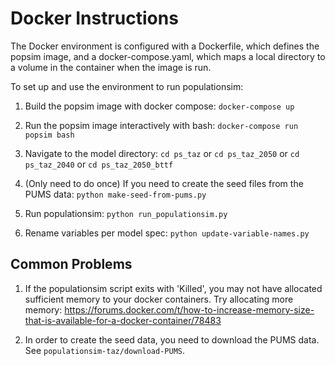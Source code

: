 # Docker Instructions

The Docker environment is configured with a Dockerfile, which defines the popsim image, and a docker-compose.yaml, which maps a local directory to a volume in the container when the image is run.

To set up and use the environment to run populationsim:

1. Build the popsim image with docker compose: `docker-compose up`

2. Run the popsim image interactively with bash: `docker-compose run popsim bash`

3. Navigate to the model directory: `cd ps_taz` or `cd ps_taz_2050` or `cd ps_taz_2040` or `cd ps_taz_2050_bttf`

4. (Only need to do once) If you need to create the seed files from the PUMS data: `python make-seed-from-pums.py`

5. Run populationsim: `python run_populationsim.py`

6. Rename variables per model spec: `python update-variable-names.py`

## Common Problems

1. If the populationsim script exits with 'Killed', you may not have allocated sufficient memory to your docker containers. Try allocating more memory: https://forums.docker.com/t/how-to-increase-memory-size-that-is-available-for-a-docker-container/78483

2. In order to create the seed data, you need to download the PUMS data. See `populationsim-taz/download-PUMS`. 
